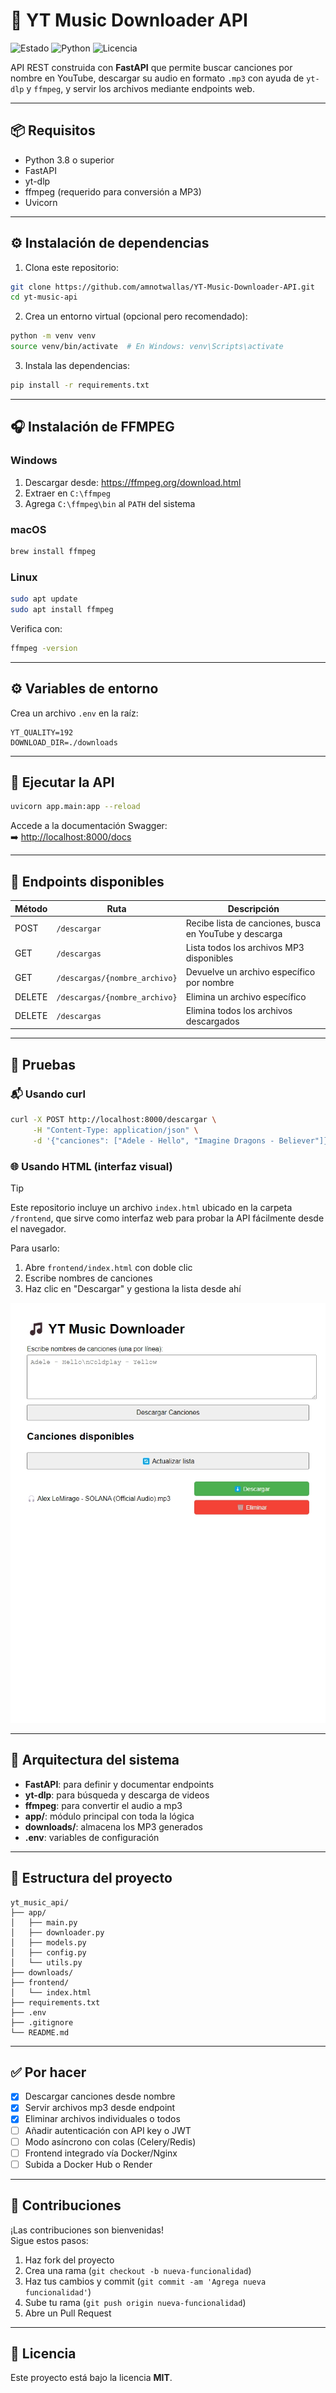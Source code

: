 
# 🎵 YT Music Downloader API

![Estado](https://img.shields.io/badge/estado-en%20desarrollo-yellow)
![Python](https://img.shields.io/badge/Python-3.11-blue)
![Licencia](https://img.shields.io/badge/licencia-MIT-green)

API REST construida con **FastAPI** que permite buscar canciones por nombre en YouTube, descargar su audio en formato `.mp3` con ayuda de `yt-dlp` y `ffmpeg`, y servir los archivos mediante endpoints web.

---

## 📦 Requisitos

- Python 3.8 o superior
- FastAPI
- yt-dlp
- ffmpeg (requerido para conversión a MP3)
- Uvicorn

---

## ⚙️ Instalación de dependencias

1. Clona este repositorio:

```bash
git clone https://github.com/amnotwallas/YT-Music-Downloader-API.git
cd yt-music-api
```

2. Crea un entorno virtual (opcional pero recomendado):

```bash
python -m venv venv
source venv/bin/activate  # En Windows: venv\Scripts\activate
```

3. Instala las dependencias:

```bash
pip install -r requirements.txt
```

---

## 🎧 Instalación de FFMPEG

### Windows

1. Descargar desde: <https://ffmpeg.org/download.html>  
2. Extraer en `C:\ffmpeg`
3. Agrega `C:\ffmpeg\bin` al `PATH` del sistema

### macOS

```bash
brew install ffmpeg
```

### Linux

```bash
sudo apt update
sudo apt install ffmpeg
```

Verifica con:

```bash
ffmpeg -version
```

---

## ⚙️ Variables de entorno

Crea un archivo `.env` en la raíz:

```env
YT_QUALITY=192
DOWNLOAD_DIR=./downloads
```

---

## 🚀 Ejecutar la API

```bash
uvicorn app.main:app --reload
```

Accede a la documentación Swagger:  
➡️ [http://localhost:8000/docs](http://localhost:8000/docs)

---

## 📡 Endpoints disponibles

| Método  | Ruta                              | Descripción                                              |
|---------|-----------------------------------|----------------------------------------------------------|
| POST    | `/descargar`                      | Recibe lista de canciones, busca en YouTube y descarga   |
| GET     | `/descargas`                      | Lista todos los archivos MP3 disponibles                 |
| GET     | `/descargas/{nombre_archivo}`     | Devuelve un archivo específico por nombre                |
| DELETE  | `/descargas/{nombre_archivo}`     | Elimina un archivo específico                            |
| DELETE  | `/descargas`                      | Elimina todos los archivos descargados                   |

---

## 🧪 Pruebas

### 📬 Usando curl

```bash
curl -X POST http://localhost:8000/descargar \
     -H "Content-Type: application/json" \
     -d '{"canciones": ["Adele - Hello", "Imagine Dragons - Believer"]}'
```

### 🌐 Usando HTML (interfaz visual)
>[!TIP]
>Este repositorio incluye un archivo `index.html` ubicado en la carpeta `/frontend`, que sirve como interfaz web para probar la API fácilmente desde el navegador.

Para usarlo:

1. Abre `frontend/index.html` con doble clic
2. Escribe nombres de canciones
3. Haz clic en "Descargar" y gestiona la lista desde ahí

![Frontend](screenshots/frontend-view.jpeg)

---

## 🧱 Arquitectura del sistema

- **FastAPI**: para definir y documentar endpoints
- **yt-dlp**: para búsqueda y descarga de videos
- **ffmpeg**: para convertir el audio a mp3
- **app/**: módulo principal con toda la lógica
- **downloads/**: almacena los MP3 generados
- **.env**: variables de configuración

---

## 📂 Estructura del proyecto

```
yt_music_api/
├── app/
│   ├── main.py
│   ├── downloader.py
│   ├── models.py
│   ├── config.py
│   └── utils.py
├── downloads/
├── frontend/
│   └── index.html
├── requirements.txt
├── .env
├── .gitignore
└── README.md
```

---

## ✅ Por hacer

- [x] Descargar canciones desde nombre
- [x] Servir archivos mp3 desde endpoint
- [x] Eliminar archivos individuales o todos
- [ ] Añadir autenticación con API key o JWT
- [ ] Modo asíncrono con colas (Celery/Redis)
- [ ] Frontend integrado vía Docker/Nginx
- [ ] Subida a Docker Hub o Render

---

## 🤝 Contribuciones

¡Las contribuciones son bienvenidas!  
Sigue estos pasos:

1. Haz fork del proyecto
2. Crea una rama (`git checkout -b nueva-funcionalidad`)
3. Haz tus cambios y commit (`git commit -am 'Agrega nueva funcionalidad'`)
4. Sube tu rama (`git push origin nueva-funcionalidad`)
5. Abre un Pull Request

---

## 📄 Licencia

Este proyecto está bajo la licencia **MIT**.
